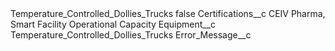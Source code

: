 <?xml version="1.0" encoding="UTF-8"?>
<CustomMetadata xmlns="http://soap.sforce.com/2006/04/metadata" xmlns:xsi="http://www.w3.org/2001/XMLSchema-instance" xmlns:xsd="http://www.w3.org/2001/XMLSchema">
    <label>Temperature_Controlled_Dollies_Trucks</label>
    <protected>false</protected>
    <values>
        <field>Certifications__c</field>
        <value xsi:type="xsd:string">CEIV Pharma, Smart Facility Operational Capacity</value>
    </values>
    <values>
        <field>Equipment__c</field>
        <value xsi:type="xsd:string">Temperature_Controlled_Dollies_Trucks</value>
    </values>
    <values>
        <field>Error_Message__c</field>
        <value xsi:nil="true"/>
    </values>
</CustomMetadata>
